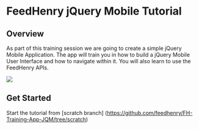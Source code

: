 # FeedHenry jQuery Mobile Tutorial

## Overview
As part of this training session we are going to create a simple jQuery Mobile Application. The app will train you
in how to build a jQuery Mobile User Interface and how to navigate within it. You will also learn to use the 
FeedHenry APIs.

![](https://github.com/feedhenry/FH-Training-App-JQM/raw/master/docs/HomeView.png)

## Get Started

Start the tutorial from [scratch branch] (https://github.com/feedhenry/FH-Training-App-JQM/tree/scratch)

